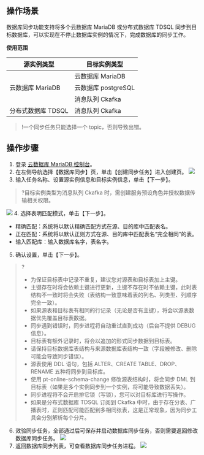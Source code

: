 ## 操作场景
数据库同步功能支持将多个云数据库 MariaDB 或分布式数据库 TDSQL 同步到目标数据库，可以实现在不停止数据库实例的情况下，完成数据库的同步工作。

**使用范围**
<table>
<thead>
<tr>
<th>源实例类型</th>
<th>目标实例类型</th>
</tr>
</thead>
<tbody><tr>
<td rowspan= "3">云数据库 MariaDB</td>
<td>云数据库 MariaDB</td>
</tr>
<tr>
<td>云数据库 postgreSQL</td>
</tr>
<tr>
<td>消息队列 Ckafka</td>
</tr>
<tr>
<td>分布式数据库 TDSQL</td>
<td>消息队列 Ckafka</td>
</tr>
</tbody></table>

>!一个同步任务只能选择一个 topic，否则导致出错。

## 操作步骤
1. 登录 [云数据库 MariaDB 控制台](https://console.cloud.tencent.com/tdsql/synctask)。
2. 在左侧导航选择【数据库同步】页，单击【创建同步任务】进入创建页。
![](https://main.qcloudimg.com/raw/b0450a2fd6aec62db6d30c88c9d5e291.png)
3. 输入任务名称、设置源实例信息和目标实例信息，单击【下一步】。
>?目标实例类型为消息队列 Ckafka 时，需创建服务预设角色并授权数据传输相关权限。 
>
![](https://main.qcloudimg.com/raw/5f22cdf1a8aabddd9ee38fe26c4b3cc5.png)
4. 选择表明匹配模式，单击【下一步】。
 - 精确匹配：系统将以默认精确匹配方式在源、目的库中匹配表名。
 - 正在匹配：系统将以默认正则方式在源、目的库中匹配表名“完全相同”的表。
 - 输入匹配库：输入数据库名字，表名字。
5. 确认设置，单击【下一步】。 
>?
>- 为保证目标表中记录不重复，建议您对源表和目标表加上主键。
>- 主键存在时将会依赖主键进行更新，主键不存在时不依赖主键，此时表结构不一致时将会失败（表结构一致意味着表的列名、列类型、列顺序完全一致）。
>- 如果源表和目标表有相同的行记录（无论是否有主键），将会以源表数据优先覆盖目标表数据。
>- 同步遇到错误时，同步进程将自动重试直到成功（后台不提供 DEBUG 信息）。
>- 目标表有额外记录时，将会以追加的形式同步数据到目标表。
>- 请保持目标数据库表结构与来源数据库表结构一致（字段被修改、删除可能会导致同步错误）。
>- 源表使用 DDL 语句，包括 ALTER、CREATE TABLE、DROP、RENAME 五种将同步到目标库。
>- 使用 pt-online-schema-change 修改源表结构时，将会同步 DML 到目标表（如果是多个实例同步到一个实例，将可能导致数据丢失）。
>- 同步进程将不会开启排它锁（写锁），您可以对目标库进行写操作。
>- 如果是分布式数据库 TDSQL 订阅到 Ckafka 中时，由于存在分表、广播表时，正则匹配可能匹配到多相同张表，这是正常现象，因为同步工具会分别解析每个分片。
>
6. 效验同步任务，全部通过后可保存并启动数据库同步任务，否则需要返回修改数据库同步任务。 
![](https://main.qcloudimg.com/raw/ca1bde83613ebcfd0cfe8f8d3d68fdb8.png)
7. 返回数据库同步列表，可查看数据库同步任务进程。
![](https://main.qcloudimg.com/raw/85dcb059da27bf0bc34d27714884588a.png)
 

